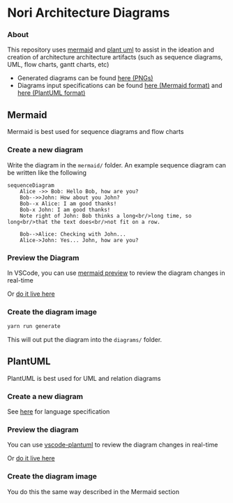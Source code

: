# Nori Architecture Diagrams

### About

This repository uses [mermaid](https://mermaidjs.github.io/demos.html) and [plant uml](http://plantuml.com/class-diagram) to assist in the ideation and creation of architecture architecture artifacts (such as sequence diagrams, UML, flow charts, gantt charts, etc)

- Generated diagrams can be found [here (PNGs)](https://github.com/nori-dot-eco/nori-architecture/tree/master/diagrams)
- Diagrams input specifications can be found [here (Mermaid format)](https://github.com/nori-dot-eco/nori-architecture/tree/master/mermaid) and [here (PlantUML format)](https://github.com/nori-dot-eco/nori-architecture/tree/master/plantuml)

## Mermaid

Mermaid is best used for sequence diagrams and flow charts

### Create a new diagram

Write the diagram in the `mermaid/` folder. An example sequence diagram can be written like the following

```
sequenceDiagram
    Alice ->> Bob: Hello Bob, how are you?
    Bob-->>John: How about you John?
    Bob--x Alice: I am good thanks!
    Bob-x John: I am good thanks!
    Note right of John: Bob thinks a long<br/>long time, so long<br/>that the text does<br/>not fit on a row.

    Bob-->Alice: Checking with John...
    Alice->John: Yes... John, how are you?
```

### Preview the Diagram

In VSCode, you can use [mermaid preview](https://github.com/vstirbu/vscode-mermaid-preview) to review the diagram changes in real-time

Or [do it live here](https://mermaidjs.github.io/mermaid-live-editor/#/edit/eyJjb2RlIjoiZ3JhcGggVERcbkFbQ2hyaXN0bWFzXSAtLT58R2V0IG1vbmV5fCBCKEdvIHNob3BwaW5nKVxuQiAtLT4gQ3tMZXQgbWUgdGhpbmt9XG5DIC0tPnxPbmV8IERbTGFwdG9wXVxuQyAtLT58VHdvfCBFW2lQaG9uZV1cbkMgLS0-fFRocmVlfCBGW2ZhOmZhLWNhciBDYXJdXG4iLCJtZXJtYWlkIjp7InRoZW1lIjoiZGVmYXVsdCJ9fQ)

### Create the diagram image

```bash
yarn run generate
```

This will out put the diagram into the `diagrams/` folder.

## PlantUML

PlantUML is best used for UML and relation diagrams

### Create a new diagram

See [here](http://plantuml.com/sitemap-language-specification) for language specification

### Preview the diagram

You can use [vscode-plantuml](https://github.com/qjebbs/vscode-plantuml) to review the diagram changes in real-time

Or [do it live here](https://www.planttext.com/)

### Create the diagram image

You do this the same way described in the Mermaid section
